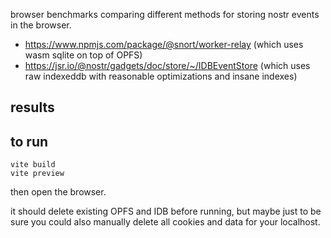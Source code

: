 browser benchmarks comparing different methods for storing nostr events in the browser.

- https://www.npmjs.com/package/@snort/worker-relay (which uses wasm sqlite on top of OPFS)
- https://jsr.io/@nostr/gadgets/doc/store/~/IDBEventStore (which uses raw indexeddb with reasonable optimizations and insane indexes)

## results



## to run

```
vite build
vite preview
```

then open the browser.

it should delete existing OPFS and IDB before running, but maybe just to be sure you could also manually delete all cookies and data for your localhost.
